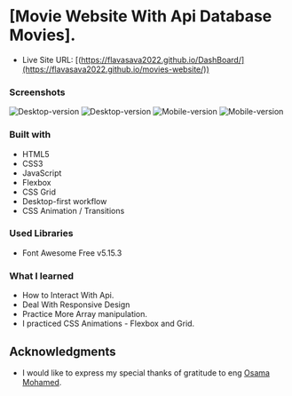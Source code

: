 # [Movie Website With Api Database Movies].

- Live Site URL: [(https://flavasava2022.github.io/DashBoard/](https://flavasava2022.github.io/movies-website/))

### Screenshots
![Desktop-version](https://github.com/flavasava2022/movies-website/blob/main/resources/screencapture-127-0-0-1-5500-index-html-2023-07-10-02_14_54.png)
![Desktop-version](https://github.com/flavasava2022/movies-website/blob/main/resources/Untitled.png)
![Mobile-version](https://github.com/flavasava2022/movies-website/blob/main/resources/screencapture-127-0-0-1-5500-index-html-2023-07-10-02_16_12.png)
![Mobile-version]([https://github.com/flavasava2022/movies-website/blob/main/resources/screencapture-127-0-0-1-5500-index-html-2023-07-10-02_16_12.png](https://github.com/flavasava2022/movies-website/blob/main/resources/Untitled-mobile.png))



### Built with

- HTML5
- CSS3
- JavaScript
- Flexbox
- CSS Grid
- Desktop-first workflow
- CSS Animation / Transitions

### Used Libraries

- Font Awesome Free v5.15.3

### What I learned

- How to Interact With Api.
- Deal With Responsive Design
- Practice More Array manipulation.
- I practiced CSS Animations - Flexbox and Grid.


## Acknowledgments
- I would like to express my special thanks of gratitude to eng [Osama Mohamed](https://github.com/OsamaElzero).

